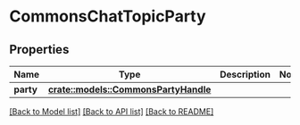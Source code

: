 # CommonsChatTopicParty

## Properties

Name | Type | Description | Notes
------------ | ------------- | ------------- | -------------
**party** | [**crate::models::CommonsPartyHandle**](CommonsPartyHandle.md) |  | 

[[Back to Model list]](../README.md#documentation-for-models) [[Back to API list]](../README.md#documentation-for-api-endpoints) [[Back to README]](../README.md)


